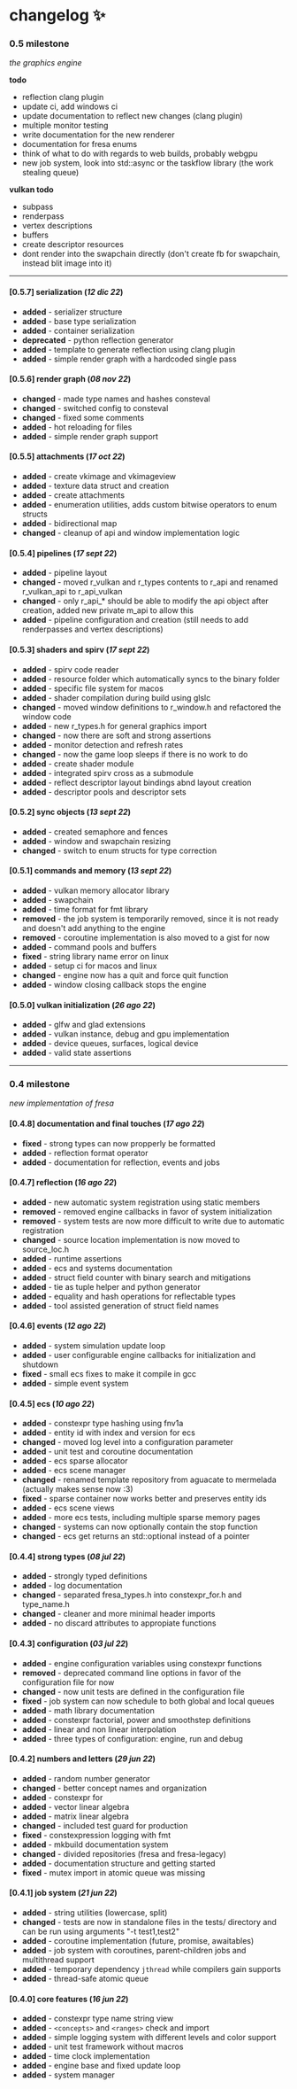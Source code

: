 # changelog :sparkles:

### 0.5 milestone

_the graphics engine_

**todo**

- reflection clang plugin
- update ci, add windows ci
- update documentation to reflect new changes (clang plugin)
- multiple monitor testing
- write documentation for the new renderer
- documentation for fresa enums
- think of what to do with regards to web builds, probably webgpu
- new job system, look into std::async or the taskflow library (the work stealing queue)

**vulkan todo**

- subpass
- renderpass
- vertex descriptions
- buffers
- create descriptor resources
- dont render into the swapchain directly (don't create fb for swapchain, instead blit image into it)

---

#### [0.5.7] serialization (_12 dic 22_)

- **added** - serializer structure
- **added** - base type serialization
- **added** - container serialization
- **deprecated** - python reflection generator
- **added** - template to generate reflection using clang plugin
- **added** - simple render graph with a hardcoded single pass

#### [0.5.6] render graph (_08 nov 22_)

- **changed** - made type names and hashes consteval
- **changed** - switched config to consteval
- **changed** - fixed some comments
- **added** - hot reloading for files
- **added** - simple render graph support

#### [0.5.5] attachments (_17 oct 22_)

- **added** - create vkimage and vkimageview
- **added** - texture data struct and creation
- **added** - create attachments
- **added** - enumeration utilities, adds custom bitwise operators to enum structs
- **added** - bidirectional map
- **changed** - cleanup of api and window implementation logic

#### [0.5.4] pipelines (_17 sept 22_)

- **added** - pipeline layout
- **changed** - moved r_vulkan and r_types contents to r_api and renamed r_vulkan_api to r_api_vulkan
- **changed** - only r_api_* should be able to modify the api object after creation, added new private m_api to allow this
- **added** - pipeline configuration and creation (still needs to add renderpasses and vertex descriptions)

#### [0.5.3] shaders and spirv (_17 sept 22_)

- **added** - spirv code reader
- **added** - resource folder which automatically syncs to the binary folder
- **added** - specific file system for macos
- **added** - shader compilation during build using glslc
- **changed** - moved window definitions to r_window.h and refactored the window code
- **added** - new r_types.h for general graphics import
- **changed** - now there are soft and strong assertions
- **added** - monitor detection and refresh rates
- **changed** - now the game loop sleeps if there is no work to do
- **added** - create shader module
- **added** - integrated spirv cross as a submodule
- **added** - reflect descriptor layout bindings abnd layout creation
- **added** - descriptor pools and descriptor sets

#### [0.5.2] sync objects (_13 sept 22_)

- **added** - created semaphore and fences
- **added** - window and swapchain resizing
- **changed** - switch to enum structs for type correction

#### [0.5.1] commands and memory (_13 sept 22_)

- **added** - vulkan memory allocator library
- **added** - swapchain
- **added** - time format for fmt library
- **removed** - the job system is temporarily removed, since it is not ready and doesn't add anything to the engine
- **removed** - coroutine implementation is also moved to a gist for now
- **added** - command pools and buffers
- **fixed** - string library name error on linux
- **added** - setup ci for macos and linux
- **changed** - engine now has a quit and force quit function
- **added** - window closing callback stops the engine

#### [0.5.0] vulkan initialization (_26 ago 22_)

- **added** - glfw and glad extensions
- **added** - vulkan instance, debug and gpu implementation
- **added** - device queues, surfaces, logical device
- **added** - valid state assertions

---

### 0.4 milestone

_new implementation of fresa_

#### [0.4.8] documentation and final touches (_17 ago 22_)

- **fixed** - strong types can now propperly be formatted
- **added** - reflection format operator
- **added** - documentation for reflection, events and jobs

#### [0.4.7] reflection (_16 ago 22_)

- **added** - new automatic system registration using static members
- **removed** - removed engine callbacks in favor of system initialization
- **removed** - system tests are now more difficult to write due to automatic registration
- **changed** - source location implementation is now moved to source_loc.h
- **added** - runtime assertions
- **added** - ecs and systems documentation
- **added** - struct field counter with binary search and mitigations
- **added** - tie as tuple helper and python generator
- **added** - equality and hash operations for reflectable types
- **added** - tool assisted generation of struct field names

#### [0.4.6] events (_12 ago 22_)

- **added** - system simulation update loop
- **added** - user configurable engine callbacks for initialization and shutdown
- **fixed** - small ecs fixes to make it compile in gcc
- **added** - simple event system

#### [0.4.5] ecs (_10 ago 22_)

- **added** - constexpr type hashing using fnv1a
- **added** - entity id with index and version for ecs
- **changed** - moved log level into a configuration parameter
- **added** - unit test and coroutine documentation
- **added** - ecs sparse allocator
- **added** - ecs scene manager
- **changed** - renamed template repository from aguacate to mermelada (actually makes sense now :3)
- **fixed** - sparse container now works better and preserves entity ids
- **added** - ecs scene views
- **added** - more ecs tests, including multiple sparse memory pages
- **changed** - systems can now optionally contain the stop function
- **changed** - ecs get returns an std::optional instead of a pointer

#### [0.4.4] strong types (_08 jul 22_)

- **added** - strongly typed definitions
- **added** - log documentation
- **changed** - separated fresa_types.h into constexpr_for.h and type_name.h
- **changed** - cleaner and more minimal header imports
- **added** - no discard attributes to appropiate functions

#### [0.4.3] configuration (_03 jul 22_)

- **added** - engine configuration variables using constexpr functions
- **removed** - deprecated command line options in favor of the configuration file for now
- **changed** - now unit tests are defined in the configuration file
- **fixed** - job system can now schedule to both global and local queues
- **added** - math library documentation
- **added** - constexpr factorial, power and smoothstep definitions
- **added** - linear and non linear interpolation
- **added** - three types of configuration: engine, run and debug

#### [0.4.2] numbers and letters (_29 jun 22_)

- **added** - random number generator
- **changed** - better concept names and organization
- **added** - constexpr for
- **added** - vector linear algebra
- **added** - matrix linear algebra
- **changed** - included test guard for production
- **fixed** - constexpression logging with fmt
- **added** - mkbuild documentation system
- **changed** - divided repositories (fresa and fresa-legacy)
- **added** - documentation structure and getting started
- **fixed** - mutex import in atomic queue was missing

#### [0.4.1] job system (_21 jun 22_)

- **added** - string utilities (lowercase, split)
- **changed** - tests are now in standalone files in the tests/ directory and can be run using arguments "-t test1,test2"
- **added** - coroutine implementation (future, promise, awaitables)
- **added** - job system with coroutines, parent-children jobs and multithread support
- **added** - temporary dependency `jthread` while compilers gain supports
- **added** - thread-safe atomic queue

#### [0.4.0] core features (_16 jun 22_)

- **added** - constexpr type name string view
- **added** - `<concepts>` and `<ranges>` check and import
- **added** - simple logging system with different levels and color support
- **added** - unit test framework without macros
- **added** - time clock implementation
- **added** - engine base and fixed update loop
- **added** - system manager